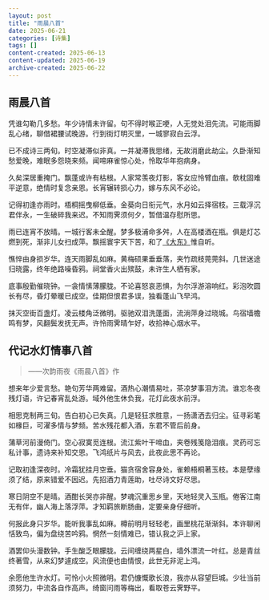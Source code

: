 ```yaml
---
layout: post
title: "雨晨八首"
date: 2025-06-21
categories: [诗集]
tags: []
content-created: 2025-06-13
content-updated: 2025-06-19
archive-created: 2025-06-22
---
```


## <span class="authorspan linyuye0">雨晨八首</span>

凭谁勾勒几多愁。年少诗情未许留。句不得时喉正哽，人无觉处泪先流。可能雨脚乱心绪，聊借裙腰试晚游。行到街灯明灭里，一城寥寂白云浮。

已不成诗三两旬。时空凝滞似非真。一并凝滞我思绪，无故消磨此劫尘。久卧渐知愁爱晚，难眠多怨晓来频。闻啼麻雀惊心处，怜取华年抱病身。

久矣深居重掩门。飘蓬或许有枯根。人家常羡夜灯影，客女应怜臂血痕。欹枕固难平逆意，绝情时复念亲恩。长宵辗转损心力，嫁与东风不必论。

记得初逢亦雨时。梧桐摇曳柳低垂。金葵向日衔元气，水月如云择宿枝。三载浮沉君伴永，一生破碎我来迟。不知雨霁须何夕，暂借温存慰所思。

雨已连宵不放晴。一城行客未全醒。梦多极浦命多舛，人在高楼酒在瓶。俱是灯芯燃到死，渐非儿女扫成萍。飘摇寰宇天下苦，和了<u>《大东》</u>惟自听。

憔悴由身损岁华。连天雨脚乱如麻。黄梅硕果垂垂落，夹竹疏枝莞莞斜。几世迷途归晓露，终年绝路噪昏鸦。祠堂香火出殡鼓，未许生人栖有家。

底事殷勤催晓钟。一衾情愫薄朦胧。不论喜怒哀恶惧，为尔浮游溶响红。彩泡吹圆长有尽，昏灯晕暖已成空。佳期但恨君多误，独看蓬山飞早鸿。

抹灭空街百盏灯。凌云楼角泛微明。驱驰双泪洗蓬面，流淌萍身过晓城。鸟宿墙檐鸣有梦，风翻鬓发抚无声。许怜雨霁晴乍好，收拾神心烟水平。

## <span class="authorspan guanghanjushi20">代记水灯情事八首</spam>

> ——次韵雨夜《雨晨八首》作

想来年少爱言愁。艳句芳华两难留。酒热心潮情易吐，茶凉梦事泪方流。谁忘冬夜残灯语，许记春宵乱处游。域外他生休负我，花灯此夜水前浮。

相思克制两三旬。告白初心已失真。几是轻狂求胜意，一扬潇洒去归尘。征寻彩笔如椽巨，可濯多情与梦频。苦水残花都入酒，东君不管后前身。

蒲草河前漫倚门。空心寂寞觅连根。流江紫叶干啼血，夹卷残笺隐泪痕。灵药可忘私计事，遗诗来补知交恩。飞鸿纸片与风去，此夜此思不再论。

记取初逢深夜时。冷霜犹挂月空垂。猫贪宿舍容身处，雀赖梧桐著玉枝。本是孽缘须了结，原来错爱不因迟。先招酒力青莲助，吐尽诗文好尽思。

寒日阴空不是晴。酒酣长哭亦非醒。梦魂沉重思乡里，天地轻灵入玉瓶。倦客江南无有伴，幽人海上落浮萍。才知羁旅断肠曲，定要亲身仔细听。

何报此身只岁华。能听我事乱如麻。樽前明月轻轻老，画里桃花渐渐斜。本许聊闲恬致鸟，偏为盘绕苦吟鸦。惘然一刻情难已，错认我之沪上家。

酒罢仰头漫数钟。手生酸乏眼朦胧。云间缠绕两星白，墙外漂流一叶红。总是青丝终著雪，从来幻梦遽成空。风流便也由情恨，此世无非泥上鸿。

余愿他生许水灯。可怜小火照微明。君仍慷慨歌长浪，我亦从容望巨城。少壮当前须努力，中流各自作高声。绮窗问雨等梅出，看取苍云霁野平。